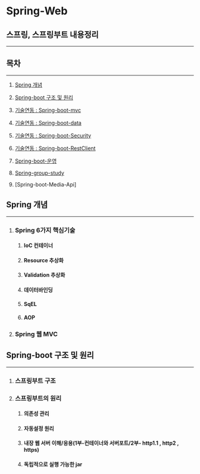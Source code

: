 # Spring-Web
## 스프링, 스프링부트 내용정리
---

## 목차
---
1. [Spring 개념](https://github.com/hwangyoungjin/Spring-Web-MVC#Spring-개념)

2. [Spring-boot 구조 및 원리](https://github.com/hwangyoungjin/Spring-Web-MVC#Spring-boot-구조-및-원리)

3. [기술연동 : Spring-boot-mvc](https://github.com/hwangyoungjin/Spring-Web-MVC/tree/master/spring-boot-web-mvc/README.md)

4. [기술연동 : Spring-boot-data](https://github.com/hwangyoungjin/Spring-Web-MVC/tree/master/spring-boot-data/README.md)

5. [기술연동 : Spring-boot-Security](https://github.com/hwangyoungjin/Spring-Web-MVC/tree/master/spring-boot-security/README.md)

6. [기술연동 : Spring-boot-RestClient](https://github.com/hwangyoungjin/Spring-Web-MVC/tree/master/spring-boot-RestClient/README.md)

7. [Spring-boot-운영](https://github.com/hwangyoungjin/Spring-Web-MVC/tree/master/spring-boot-production/README.md)

8. [Spring-group-study](https://github.com/hwangyoungjin/SpringGroupStudy)

9. [Spring-boot-Media-Api]

## Spring 개념
---
1. ### Spring 6가지 핵심기술 
	1. #### IoC 컨테이너
	2. #### Resource 추상화
	3. #### Validation 추상화
	4. #### 데이터바인딩
	5. #### SqEL
	6. #### AOP

2. ### Spring 웹 MVC 

## Spring-boot 구조 및 원리
---
1. ### 스프링부트 구조
2. ### 스프링부트의 원리
	1. #### 의존성 관리
	2. #### 자동설정 원리
	3. #### 내장 웹 서버 이해/응용(1부-컨테이너와 서버포트/2부- http1.1 , http2 , https)
	4. #### 독립적으로 실행 가능한 jar